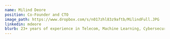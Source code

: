 ```yaml
---
name: Milind Deore
position: Co-Founder and CTO
image_path: https://www.dropbox.com/s/n017zhl83z9aftb/MilindFull.JPG
linkedin: mdeore
blurb: 23+ years of experience in Telecom, Machine Learning, Cybersecurity. Active ML/IoT community leader, won various open competitions and hold couple of patents in Face Authentication.
---
```

